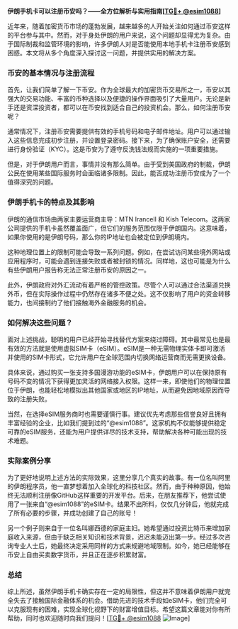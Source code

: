 **伊朗手机卡可以注册币安吗？——全方位解析与实用指南[[TG💪+ @esim1088](https://t.me/s/esim1088)]**

近年来，随着加密货币市场的蓬勃发展，越来越多的人开始关注如何通过币安这样的平台参与其中。然而，对于身处伊朗的用户来说，这个问题却显得尤为复杂。由于国际制裁和监管环境的影响，许多伊朗人对是否能使用本地手机卡注册币安感到困惑。本文将从多个角度深入探讨这一问题，并提供实用的解决方案。

### 币安的基本情况与注册流程

首先，让我们简单了解一下币安。作为全球最大的加密货币交易所之一，币安以其强大的交易功能、丰富的币种选择以及便捷的操作界面吸引了大量用户。无论是新手还是资深投资者，都可以在币安找到适合自己的投资机会。那么，如何注册币安呢？

通常情况下，注册币安需要提供有效的手机号码和电子邮件地址。用户可以通过输入这些信息完成初步注册，并设置登录密码。接下来，为了确保账户安全，还需要进行身份验证（KYC）。这是币安为了遵守反洗钱法规而实施的一项重要措施。

但是，对于伊朗用户而言，事情并没有那么简单。由于受到美国政府的制裁，伊朗公民在使用某些国际服务时会面临诸多限制。因此，能否成功注册币安成为了一个值得深究的问题。

### 伊朗手机卡的特点及其影响

伊朗的通信市场由两家主要运营商主导：MTN Irancell 和 Kish Telecom。这两家公司提供的手机卡虽然覆盖面广，但它们的服务范围仅限于伊朗国内。这意味着，如果你使用的是伊朗号码，那么你的IP地址也会被定位到伊朗境内。

这种地理位置上的限制可能会导致一系列问题。例如，在尝试访问某些境外网站或应用程序时，可能会遇到连接失败或者被封锁的情况。同样地，这也可能是为什么有些伊朗用户报告称无法正常注册币安的原因之一。

此外，伊朗政府对外汇流动有着严格的管控政策。尽管个人可以通过合法渠道兑换外币，但在实际操作过程中仍然存在诸多不便之处。这不仅影响了用户的资金转移能力，也间接制约了他们接触海外金融服务的机会。

### 如何解决这些问题？

面对上述挑战，聪明的用户已经开始寻找替代方案来绕过障碍。其中最常见也是最有效的方法就是使用虚拟SIM卡（eSIM）。eSIM是一种无需物理实体卡即可激活并使用的SIM卡形式，它允许用户在全球范围内切换网络运营商而无需更换设备。

具体来说，通过购买一张支持多国漫游功能的eSIM卡，伊朗用户可以在保持原有号码不变的情况下获得更加灵活的网络接入权限。这样一来，即使他们的物理位置位于伊朗，也能轻松地模拟出其他国家或地区的IP地址，从而避免因地域原因而导致的注册失败。

当然，在选择eSIM服务商时也需要谨慎行事。建议优先考虑那些信誉良好且拥有丰富经验的企业，比如我们提到过的“@esim1088”。这家机构不仅能够提供稳定可靠的eSIM服务，还能为用户提供详尽的技术支持，帮助解决各种可能出现的技术难题。

### 实际案例分享

为了更好地说明上述方法的实际效果，这里分享几个真实的故事。有一位名叫阿里的伊朗程序员，他一直梦想着加入全球化的科技社区。然而，由于种种原因，他始终无法顺利注册像GitHub这样重要的开发平台。后来，在朋友推荐下，他尝试使用了一张来自“@esim1088”的eSIM卡。结果不出所料，仅仅几分钟后，他就完成了所有必要的步骤，并成功创建了自己的账号！

另一个例子则来自于一位名叫娜西德的家庭主妇。她希望通过投资比特币来增加家庭收入来源，但由于缺乏相关知识和技术背景，迟迟未能迈出第一步。经过多次咨询专业人士后，她最终决定采用同样的方式来规避地域限制。如今，她已经能够在币安上自由买卖数字货币，并且正在逐步积累财富。

### 总结

综上所述，虽然伊朗手机卡确实存在一定的局限性，但这并不意味着伊朗用户就完全失去了接触国际金融体系的机会。借助先进的技术手段如eSIM卡，他们完全可以克服现有的困难，实现全球化视野下的财富增值目标。希望这篇文章能对你有所帮助，同时也欢迎随时向我们提问！[[TG💪+ @esim1088](https://t.me/s/esim1088) ![Image](https://i.postimg.cc/4NQfJmqS/Snipaste-2025-05-13-00-14-12.png)]